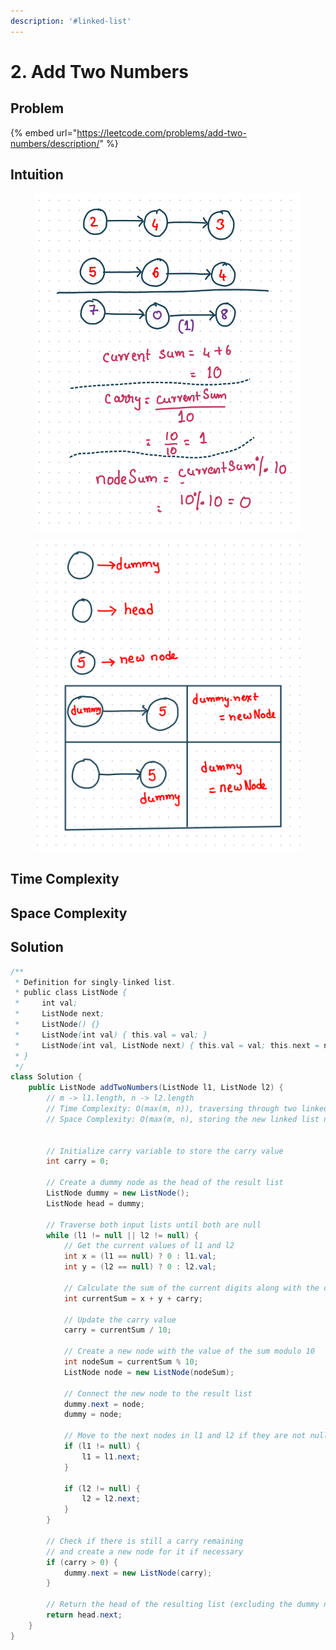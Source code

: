 ```yaml
---
description: '#linked-list'
---
```


# 2. Add Two Numbers

## Problem

{% embed url="https://leetcode.com/problems/add-two-numbers/description/" %}

## Intuition

<figure><img src="../.gitbook/assets/image (38).png" alt=""><figcaption></figcaption></figure>

<figure><img src="../.gitbook/assets/image (25).png" alt=""><figcaption></figcaption></figure>

## Time Complexity



## Space Complexity



## Solution

```java
/**
 * Definition for singly-linked list.
 * public class ListNode {
 *     int val;
 *     ListNode next;
 *     ListNode() {}
 *     ListNode(int val) { this.val = val; }
 *     ListNode(int val, ListNode next) { this.val = val; this.next = next; }
 * }
 */
class Solution {
    public ListNode addTwoNumbers(ListNode l1, ListNode l2) {
        // m -> l1.length, n -> l2.length
        // Time Complexity: O(max(m, n)), traversing through two linked lists
        // Space Complexity: O(max(m, n), storing the new linked list nodes


        // Initialize carry variable to store the carry value
        int carry = 0;

        // Create a dummy node as the head of the result list
        ListNode dummy = new ListNode();
        ListNode head = dummy;

        // Traverse both input lists until both are null
        while (l1 != null || l2 != null) {
            // Get the current values of l1 and l2
            int x = (l1 == null) ? 0 : l1.val;
            int y = (l2 == null) ? 0 : l2.val;

            // Calculate the sum of the current digits along with the carry
            int currentSum = x + y + carry;

            // Update the carry value
            carry = currentSum / 10;

            // Create a new node with the value of the sum modulo 10
            int nodeSum = currentSum % 10;
            ListNode node = new ListNode(nodeSum);

            // Connect the new node to the result list
            dummy.next = node;
            dummy = node;

            // Move to the next nodes in l1 and l2 if they are not null
            if (l1 != null) {
                l1 = l1.next;
            }

            if (l2 != null) {
                l2 = l2.next;
            }
        }

        // Check if there is still a carry remaining
        // and create a new node for it if necessary
        if (carry > 0) {
            dummy.next = new ListNode(carry);
        }

        // Return the head of the resulting list (excluding the dummy node)
        return head.next;
    }
}
```
